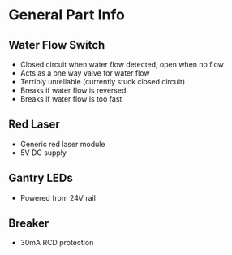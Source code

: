 General Part Info
=================

Water Flow Switch
-----------------

*  Closed circuit when water flow detected, open when no flow
*  Acts as a one way valve for water flow
*  Terribly unreliable (currently stuck closed circuit)
*  Breaks if water flow is reversed
*  Breaks if water flow is too fast

Red Laser
---------

*  Generic red laser module
*  5V DC supply

Gantry LEDs
-----------

*  Powered from 24V rail

Breaker
-------

*  30mA RCD protection
